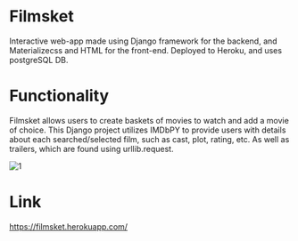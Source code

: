 # Filmsket
Interactive web-app made using Django framework for the backend, and Materializecss and HTML for the front-end. Deployed to Heroku, and uses postgreSQL DB.
# Functionality
Filmsket allows users to create baskets of movies to watch and add a movie of choice. This Django project utilizes IMDbPY to provide users with details about each searched/selected film, such as cast, plot, rating, etc. As well as trailers, which are found using urllib.request.

![1](https://user-images.githubusercontent.com/79432932/128359873-d09ec525-f19f-46b1-adc6-951e9e92f473.PNG)

# Link
https://filmsket.herokuapp.com/
